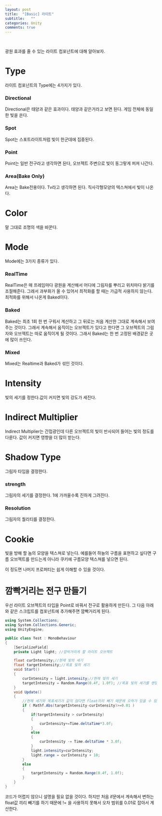 ```yaml
---
layout: post
title:  "[Basic] 라이트"
subtitle:   ""
categories: Unity
comments: true
---
```


<br>

광원 효과를 줄 수 있는 라이트 컴포넌트에 대해 알아보자.

# Type

라이트 컴포넌트의 Type에는 4가지가 있다.

### Directional

Directional은 태양과 같은 효과이다. 태양과 같은거라고 보면 된다. 게임 전체에 동일한 빛을 쏜다.

### Spot

Spot는 스포트라이트처럼 빛이 한군데에 집중된다.

### Point

Point는 일반 전구라고 생각하면 된다, 오브젝트 주변으로 빛이 동그랗게 퍼져 나간다.

### Area(Bake Only)

Area는 Bake전용이다. Tv라고 생각하면 된다. 직사각형모양의 텍스쳐에서 빛이 나온다.

# Color

말 그대로 조명의 색을 바꾼다.

# Mode

Mode에는 3가지 종류가 있다.

### RealTime

RealTime은 매 프레임마다 광원을 계산해서 어디에 그림자를 뿌리고 위치마다 밝기를 조절해준다. 그래서 과부화가 올 수 있어서 최적화를 할 때는 가급적 사용하지 않는다. 최적화를 위해서 나온게 Baked이다.

### Baked

Baked는 최초 1회 한 번 구워서 계산하고 그 뒤로는 처음 계산한 그대로 계속해서 보여주는 것이다. 그래서 계속해서 움직이는 오브젝트가 있다고 한다면 그 오브젝트의 그림자와 오브젝트는 따로 움직이게 될 것이다. 그래서 Baked는 한 번 고정된 배경같은 곳에 많이 쓰인다.

### Mixed

Mixed는 Realtime과 Baked가 섞인 것이다.

# Intensity

빛의 세기를 정한다.값이 커지면 빛의 강도가 세진다.

# Indirect Multiplier

Indirect Multiplier는 간접광인데 다른 오브젝트의 빛이 반사되어 들어는 빛의 정도를 다룬다. 값이 커지면 영향을 더 많이 받는다.

# Shadow Type

그림자 타입을 결정한다. 

### strength

그림자의 세기를 결정한다. 1에 가까울수록 진하게 그려진다.

### Resolution

그림자의 퀄리티를 결정한다.

# Cookie

빛을 방해 할 놈의 모양을 텍스쳐로 넣는다. 예를들어 하늘의 구름을 표현하고 싶다면 구름 오브젝트를 만드는게 아니라 쿠키에 구름모양 텍스쳐를 넣으면 된다.

이 정도면 나머지 프로퍼티는 쉽게 이해할 수 있을 것이다.

# 깜빡거리는 전구 만들기

우선 라이트 오브젝트의 타입을 Point로 바꿔서 전구로 활용하게 만든다. 그 다음 아래와 같은 스크립트를 컴포넌트에 추가해주면 깜빡거리게 된다.

```csharp
using System.Collections;
using System.Collections.Generic;
using UnityEngine;

public class Test : MonoBehaviour
{
    [SerializeField]
    private Light light; //깜박거리게 할 라이트 오브젝트

    float curIntensity;//현재 빛의 세기
    float targetIntensity;//목표 빛의 세기
    void Start()
    {
        curIntensity = light.intensity;//현재 빛의 세기
        targetIntensity = Random.Range(0.4f, 1.0f); //목표 빛의 세기를 랜덤으로 정함
    }
    void Update()
    {
        //현재 세기와 목표세기가 같지 않다면 float끼리 빼기 때문에 오차가 있을 수 있어서 이렇게 표현
        if ( Mathf.Abs(targetIntensity-curIntensity)>=0.01 ) 
        {
            if(targetIntensity > curIntensity)
            {
                curIntensity+=Time.deltaTime*3.0f;
            }
            else
            {
                curIntensity -= Time.deltaTime * 3.0f;
            }
            light.intensity=curIntensity;
            light.range = curIntensity + 10;
        }
        else
        {
            targetIntensity = Random.Range(0.4f, 1.0f);
        }
    }
}
```

코드가 어렵지 않으니 설명을 필요 없을 것이다. 하지만 처음 if문에서 계속해서 변하는 float값 끼리 빼기를 하기 때문에 != 을 사용하지 못해서 오차 범위를 0.01로 잡아서 계산한다.